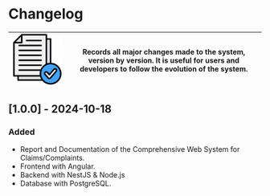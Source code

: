 # Changelog

| <img src="/web-ui/src/assets/readme/logo-versions.png" alt="Logo" width="300" style="border-radius: 15px;"/> | **Records all major changes made to the system, version by version. It is useful for users and developers to follow the evolution of the system.** |
|------------------------------------------------|---------------------------------------------------------------------------------------------------------------------------------------------------------------------------------------------------------------------------|

## [1.0.0] - 2024-10-18
### Added
- Report and Documentation of the Comprehensive Web System for Claims/Complaints.
- Frontend with Angular.
- Backend with NestJS & Node.js
- Database with PostgreSQL.
